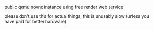 public qemu novnc instance using free render web service

please don't use this for actual things, this is unusably slow (unless you have paid for better hardware)
